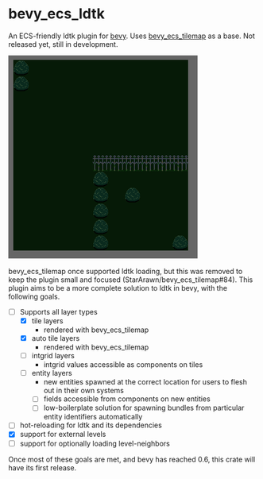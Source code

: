 # bevy_ecs_ldtk
An ECS-friendly ldtk plugin for [bevy](https://github.com/bevy-engine/bevy).
Uses [bevy_ecs_tilemap](https://github.com/StarArawn/bevy_ecs_tilemap) as a base.
Not released yet, still in development.

![screenshot](repo/screenshot.png)

bevy_ecs_tilemap once supported ldtk loading, but this was removed to keep the plugin small and focused (StarArawn/bevy_ecs_tilemap#84).
This plugin aims to be a more complete solution to ldtk in bevy, with the following goals.
- [ ] Supports all layer types
  - [x] tile layers
    - rendered with bevy_ecs_tilemap
  - [x] auto tile layers
    - rendered with bevy_ecs_tilemap
  - [ ] intgrid layers
    - intgrid values accessible as components on tiles
  - [ ] entity layers
    - new entities spawned at the correct location for users to flesh out in their own systems
    - [ ] fields accessible from components on new entities
    - [ ] low-boilerplate solution for spawning bundles from particular entity identifiers automatically
- [ ] hot-reloading for ldtk and its dependencies
- [x] support for external levels
- [ ] support for optionally loading level-neighbors

Once most of these goals are met, and bevy has reached 0.6, this crate will have its first release.
